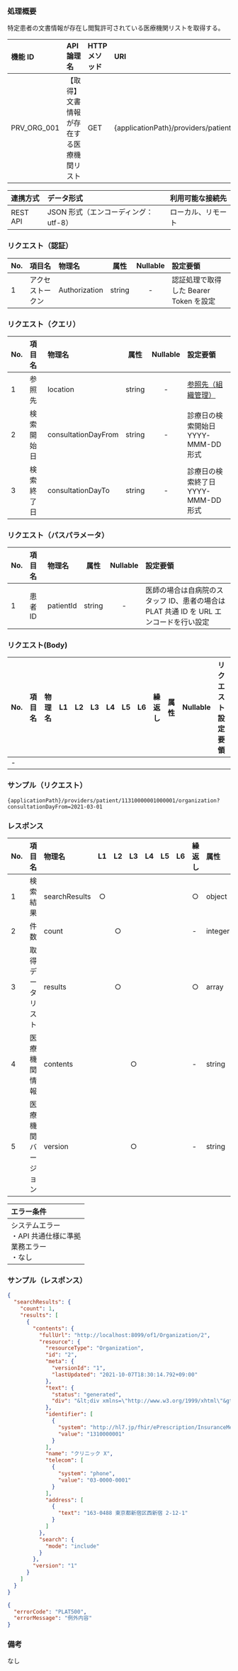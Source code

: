### 処理概要

特定患者の文書情報が存在し閲覧許可されている医療機関リストを取得する。

| 機能 ID     | API 論理名                               | HTTP メソッド | URI                                                            |
| :---------- | :--------------------------------------- | :------------ |:---------------------------------------------------------------|
| PRV_ORG_001 | 【取得】文書情報が存在する医療機関リスト | GET           | {applicationPath}/providers/patients/{patientId}/organizations |

| 連携方式 | データ形式                           | 利用可能な接続先   |
| :------- | :----------------------------------- | :----------------- |
| REST API | JSON 形式（エンコーディング：utf-8） | ローカル、リモート |

### リクエスト（認証）

| No. | 項目名           | 物理名        |  属性  | Nullable | 設定要領                               |
| :-- | :--------------- | :------------ | :----: | :------: | :------------------------------------- |
| 1   | アクセストークン | Authorization | string |    -     | 認証処理で取得した Bearer Token を設定 |

### リクエスト（クエリ）

| No. | 項目名     | 物理名              |  属性  | Nullable | 設定要領                                                 |
| :-- | :--------- | :------------------ | :----: | :------: |:-----------------------------------------------------|
| 1   | 参照先     | location            | string |    -     | [参照先（組織管理）](../../../API_Domain_Definition_Table.md) |
| 2   | 検索開始日 | consultationDayFrom | string |    -     | 診療日の検索開始日　 YYYY-MMM-DD 形式                            |
| 3   | 検索終了日 | consultationDayTo   | string |    -     | 診療日の検索終了日　 YYYY-MMM-DD 形式                            |

### リクエスト（パスパラメータ）

| No. | 項目名  | 物理名    |  属性  | Nullable | 設定要領                                                                           |
| :-- | :------ | :-------- | :----: | :------: | :--------------------------------------------------------------------------------- |
| 1   | 患者 ID | patientId | string |    -     | 医師の場合は自病院のスタッフ ID、患者の場合は PLAT 共通 ID を URL エンコードを行い設定 |

### リクエスト(Body)

| No. | 項目名 | 物理名 | L1  | L2  | L3  | L4  | L5  | L6  | 繰返し | 属性 | Nullable | リクエスト設定要領 |
| :-- | :----- | :----- | :-: | :-: | :-: | :-: | :-: | :-: | :----- | :--- | :------- | :----------------- |
| -   |        |        |     |     |     |     |     |     |        |      |          |                    |

### サンプル（リクエスト）

```
{applicationPath}/providers/patient/11310000001000001/organization?consultationDayFrom=2021-03-01
```

### レスポンス

| No. | 項目名             | 物理名        | L1  | L2  | L3  | L4  | L5  | L6  | 繰返し | 属性    | Nullable | レスポンス設定要領                                   |
| :-- | :----------------- | :------------ | :-: | :-: | :-: | :-: | :-: | :-: | :----- | :------ | :------- | :--------------------------------------------------- |
| 1   | 検索結果           | searchResults |  ○  |     |     |     |     |     | ○      | object  | -        |                                                      |
| 2   | 件数               | count         |     |  ○  |     |     |     |     | -      | integer | -        | 検索結果件数                                         |
| 3   | 取得データリスト   | results       |     |  ○  |     |     |     |     | ○      | array   | -        |                                                      |
| 4   | 医療機関情報       | contents      |     |     |  ○  |     |     |     | -      | string  | -        | OpenFRUCtoS の Organization リソースの仕様に準拠する |
| 5   | 医療機関バージョン | version       |     |     |  ○  |     |     |     | -      | string  | -        | Organization リソースのバージョン                    |

| エラー条件                                                        |
| :---------------------------------------------------------------- |
| システムエラー<br/>・API 共通仕様に準拠<br/>業務エラー<br/>・なし |

### サンプル（レスポンス）

```json title="正常終了"
{
  "searchResults": {
    "count": 1,
    "results": [
      {
        "contents": {
          "fullUrl": "http://localhost:8099/of1/Organization/2",
          "resource": {
            "resourceType": "Organization",
            "id": "2",
            "meta": {
              "versionId": "1",
              "lastUpdated": "2021-10-07T18:30:14.792+09:00"
            },
            "text": {
              "status": "generated",
              "div": "&lt;div xmlns=\"http://www.w3.org/1999/xhtml\"&gt;&lt;ul&gt;&lt;li&gt;1310000001&lt;/li&gt;&lt;li&gt;クリニックX&lt;/li&gt;&lt;li&gt;〒163-0490 東京都新宿区西新宿 2-1-1&lt;/li&gt;&lt;li&gt;03-0000-0001&lt;/li&gt;&lt;/ul&gt;&lt;/div&gt;"
            },
            "identifier": [
              {
                "system": "http://hl7.jp/fhir/ePrescription/InsuranceMedicalInstitutionNo",
                "value": "1310000001"
              }
            ],
            "name": "クリニック X",
            "telecom": [
              {
                "system": "phone",
                "value": "03-0000-0001"
              }
            ],
            "address": [
              {
                "text": "163-0488 東京都新宿区西新宿 2-12-1"
              }
            ]
          },
          "search": {
            "mode": "include"
          }
        },
        "version": "1"
      }
    ]
  }
}
```

```json title="異常終了"
{
  "errorCode": "PLAT500",
  "errorMessage": "例外内容"
}
```

### 備考

なし
